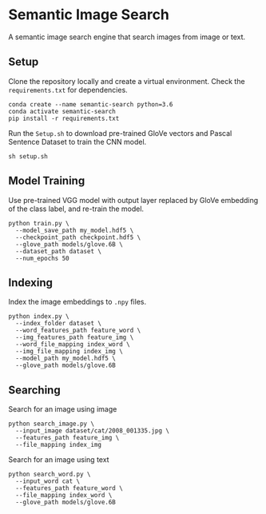 # Semantic Image Search
A semantic image search engine that search images from image or text.
## Setup
Clone the repository locally and create a virtual environment. Check the `requirements.txt` for dependencies.
```
conda create --name semantic-search python=3.6
conda activate semantic-search
pip install -r requirements.txt
```
Run the ```Setup.sh``` to download pre-trained GloVe vectors and Pascal Sentence Dataset to train the CNN model.
```
sh setup.sh
```
## Model Training
Use pre-trained VGG model with output layer replaced by GloVe embedding of the class label, and re-train the model.
```
python train.py \
  --model_save_path my_model.hdf5 \
  --checkpoint_path checkpoint.hdf5 \
  --glove_path models/glove.6B \
  --dataset_path dataset \
  --num_epochs 50
  ```
  ## Indexing
  Index the image embeddings to `.npy` files.
  ```
  python index.py \
    --index_folder dataset \
    --word_features_path feature_word \
    --img_features_path feature_img \
    --word_file_mapping index_word \
    --img_file_mapping index_img \
    --model_path my_model.hdf5 \
    --glove_path models/glove.6B
  ```
  ## Searching
  Search for an image using image
  ```
  python search_image.py \
    --input_image dataset/cat/2008_001335.jpg \
    --features_path feature_img \
    --file_mapping index_img 
  ```
  Search for an image using text
  ```
  python search_word.py \
    --input_word cat \
    --features_path feature_word \
    --file_mapping index_word \
    --glove_path models/glove.6B
  ```

